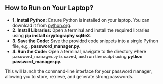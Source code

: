 ## How to Run on Your Laptop?
- **1. Install Python:** Ensure Python is installed on your laptop. You can download it from <a href="python.org">python.org</a>.
- **2. Install Libraries:** Open a terminal and install the required libraries using **pip install cryptography sqlite3**.
- **3. Save the Code:** Save the provided code snippets into a single Python file, e.g., **password_manager.py.**
- **4. Run the Code:** Open a terminal, navigate to the directory where password_manager.py is saved, and run the script using **python password_manager.py.**
<p>This will launch the command-line interface for your password manager, allowing you to store, retrieve, and generate strong passwords.</p>
